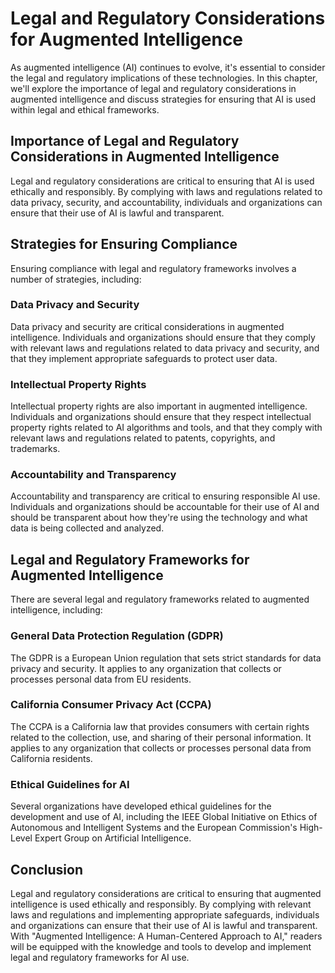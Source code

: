 Legal and Regulatory Considerations for Augmented Intelligence
===========================================================================================================================

As augmented intelligence (AI) continues to evolve, it's essential to consider the legal and regulatory implications of these technologies. In this chapter, we'll explore the importance of legal and regulatory considerations in augmented intelligence and discuss strategies for ensuring that AI is used within legal and ethical frameworks.

Importance of Legal and Regulatory Considerations in Augmented Intelligence
---------------------------------------------------------------------------

Legal and regulatory considerations are critical to ensuring that AI is used ethically and responsibly. By complying with laws and regulations related to data privacy, security, and accountability, individuals and organizations can ensure that their use of AI is lawful and transparent.

Strategies for Ensuring Compliance
----------------------------------

Ensuring compliance with legal and regulatory frameworks involves a number of strategies, including:

### Data Privacy and Security

Data privacy and security are critical considerations in augmented intelligence. Individuals and organizations should ensure that they comply with relevant laws and regulations related to data privacy and security, and that they implement appropriate safeguards to protect user data.

### Intellectual Property Rights

Intellectual property rights are also important in augmented intelligence. Individuals and organizations should ensure that they respect intellectual property rights related to AI algorithms and tools, and that they comply with relevant laws and regulations related to patents, copyrights, and trademarks.

### Accountability and Transparency

Accountability and transparency are critical to ensuring responsible AI use. Individuals and organizations should be accountable for their use of AI and should be transparent about how they're using the technology and what data is being collected and analyzed.

Legal and Regulatory Frameworks for Augmented Intelligence
----------------------------------------------------------

There are several legal and regulatory frameworks related to augmented intelligence, including:

### General Data Protection Regulation (GDPR)

The GDPR is a European Union regulation that sets strict standards for data privacy and security. It applies to any organization that collects or processes personal data from EU residents.

### California Consumer Privacy Act (CCPA)

The CCPA is a California law that provides consumers with certain rights related to the collection, use, and sharing of their personal information. It applies to any organization that collects or processes personal data from California residents.

### Ethical Guidelines for AI

Several organizations have developed ethical guidelines for the development and use of AI, including the IEEE Global Initiative on Ethics of Autonomous and Intelligent Systems and the European Commission's High-Level Expert Group on Artificial Intelligence.

Conclusion
----------

Legal and regulatory considerations are critical to ensuring that augmented intelligence is used ethically and responsibly. By complying with relevant laws and regulations and implementing appropriate safeguards, individuals and organizations can ensure that their use of AI is lawful and transparent. With "Augmented Intelligence: A Human-Centered Approach to AI," readers will be equipped with the knowledge and tools to develop and implement legal and regulatory frameworks for AI use.
